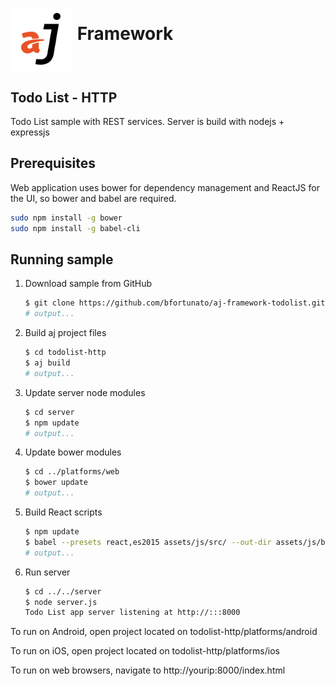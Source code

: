 # <img src="https://raw.githubusercontent.com/bfortunato/aj-framework/master/doc/images/aj.png" height="100" align="middle" /> Framework

## Todo List - HTTP
Todo List sample with REST services.
Server is build with nodejs + expressjs

## Prerequisites
Web application uses bower for dependency management and ReactJS for the UI, so bower and babel are required.

```bash
sudo npm install -g bower
sudo npm install -g babel-cli
```

## Running sample
1. Download sample from GitHub
     ```bash
     $ git clone https://github.com/bfortunato/aj-framework-todolist.git
     # output...
     ```
     
2. Build aj project files
     ```bash
     $ cd todolist-http
     $ aj build
     # output...
     ```
     
3. Update server node modules
     ```bash
     $ cd server
     $ npm update
     # output...
     ```
     
4. Update bower modules
     ```bash
     $ cd ../platforms/web
     $ bower update
     # output...
     ```
     
5. Build React scripts
     ```bash
     $ npm update
     $ babel --presets react,es2015 assets/js/src/ --out-dir assets/js/build
     # output...
     ```
     
6. Run server
     ```bash
     $ cd ../../server
     $ node server.js
     Todo List app server listening at http://:::8000
     ```
     
     
To run on Android, open project located on todolist-http/platforms/android

To run on iOS, open project located on todolist-http/platforms/ios

To run on web browsers, navigate to http://yourip:8000/index.html

